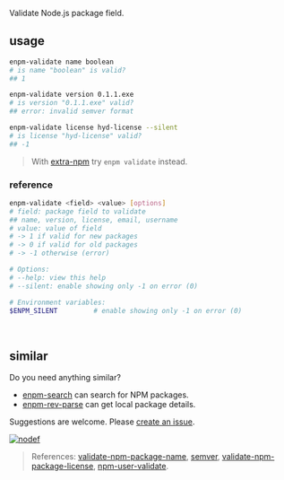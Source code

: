 Validate Node.js package field.
<br>


## usage

```bash
enpm-validate name boolean
# is name "boolean" is valid?
## 1

enpm-validate version 0.1.1.exe
# is version "0.1.1.exe" valid?
## error: invalid semver format

enpm-validate license hyd-license --silent
# is license "hyd-license" valid?
## -1
```
> With [extra-npm] try `enpm validate` instead.

### reference

```bash
enpm-validate <field> <value> [options]
# field: package field to validate
## name, version, license, email, username
# value: value of field
# -> 1 if valid for new packages
# -> 0 if valid for old packages
# -> -1 otherwise (error)

# Options:
# --help: view this help
# --silent: enable showing only -1 on error (0)

# Environment variables:
$ENPM_SILENT         # enable showing only -1 on error (0)
```
<br>


## similar

Do you need anything similar?
- [enpm-search] can search for NPM packages.
- [enpm-rev-parse] can get local package details.

Suggestions are welcome. Please [create an issue].


[![nodef](https://i.imgur.com/8rbhhqI.jpg)](https://nodef.github.io)
> References: [validate-npm-package-name], [semver], [validate-npm-package-license], [npm-user-validate].

[extra-npm]: https://www.npmjs.com/package/extra-npm

[enpm-search]: https://www.npmjs.com/package/@extra-npm/search
[enpm-rev-parse]: https://www.npmjs.com/package/@extra-npm/rev-parse
[create an issue]: https://github.com/nodef/extra-npm/issues

[validate-npm-package-name]: https://www.npmjs.com/package/validate-npm-package-name
[semver]: https://www.npmjs.com/package/semver
[validate-npm-package-license]: https://www.npmjs.com/package/validate-npm-package-license
[npm-user-validate]: https://www.npmjs.com/package/npm-user-validate
